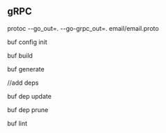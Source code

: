 ## gRPC
protoc --go_out=. --go-grpc_out=. email/email.proto

buf config init

buf build

buf generate

//add deps

buf dep update

buf dep prune

buf lint
